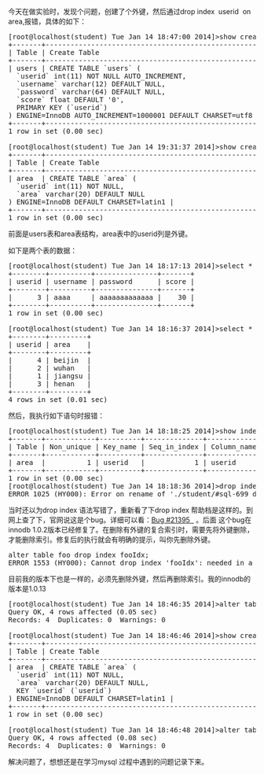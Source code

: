 <!--
author: beebol
date: 2014-01-14 19:55:20
title: mysql无法删除包含外键的索引
tags: drop index,foreign key
category: Mysql
status: publish
summary: 今天在做实验时，发现个问题，创建了个外键，然后通过drop index  userid  on area,报错，具体的如下：[root@localhost(student) Tue Jan 14 18:47:00 2014]&gt;show create table users;
-->

今天在做实验时，发现个问题，创建了个外键，然后通过drop index  userid  on area,报错，具体的如下：
<pre class="lang:mysql decode:true">[root@localhost(student) Tue Jan 14 18:47:00 2014]&gt;show create table users;
+-------+--------------------------------------------------------------------------------------------------------------------------------------------------------------------------------------------------------------------------------------------------------------------+
| Table | Create Table                                                                                                                                                                                                                                                       |
+-------+--------------------------------------------------------------------------------------------------------------------------------------------------------------------------------------------------------------------------------------------------------------------+
| users | CREATE TABLE `users` (
  `userid` int(11) NOT NULL AUTO_INCREMENT,
  `username` varchar(12) DEFAULT NULL,
  `password` varchar(64) DEFAULT NULL,
  `score` float DEFAULT '0',
  PRIMARY KEY (`userid`)
) ENGINE=InnoDB AUTO_INCREMENT=1000001 DEFAULT CHARSET=utf8 |
+-------+--------------------------------------------------------------------------------------------------------------------------------------------------------------------------------------------------------------------------------------------------------------------+
1 row in set (0.00 sec)

[root@localhost(student) Tue Jan 14 19:31:37 2014]&gt;show create table area;
+-------+-----------------------------------------------------------------------------------------------------------------------------+
| Table | Create Table                                                                                                                |
+-------+-----------------------------------------------------------------------------------------------------------------------------+
| area  | CREATE TABLE `area` (
  `userid` int(11) NOT NULL,
  `area` varchar(20) DEFAULT NULL
) ENGINE=InnoDB DEFAULT CHARSET=latin1 |
+-------+-----------------------------------------------------------------------------------------------------------------------------+
1 row in set (0.00 sec)</pre>
前面是users表和area表结构，area表中的userid列是外键。

如下是两个表的数据：
<pre class="lang:mysql decode:true">[root@localhost(student) Tue Jan 14 18:17:13 2014]&gt;select * from users where userid=3;
+--------+----------+---------------+-------+
| userid | username | password      | score |
+--------+----------+---------------+-------+
|      3 | aaaa     | aaaaaaaaaaaaa |    30 |
+--------+----------+---------------+-------+
1 row in set (0.00 sec)

[root@localhost(student) Tue Jan 14 18:16:37 2014]&gt;select * from area;
+--------+---------+
| userid | area    |
+--------+---------+
|      4 | beijin  |
|      2 | wuhan   |
|      1 | jiangsu |
|      3 | henan   |
+--------+---------+
4 rows in set (0.01 sec)</pre>
然后，我执行如下语句时报错：
<pre class="lang:mysql decode:true">[root@localhost(student) Tue Jan 14 18:18:25 2014]&gt;show index from area;
+-------+------------+----------+--------------+-------------+-----------+-------------+----------+--------+------+------------+---------+
| Table | Non_unique | Key_name | Seq_in_index | Column_name | Collation | Cardinality | Sub_part | Packed | Null | Index_type | Comment |
+-------+------------+----------+--------------+-------------+-----------+-------------+----------+--------+------+------------+---------+
| area  |          1 | userid   |            1 | userid      | A         |           4 |     NULL | NULL   |      | BTREE      |         |
+-------+------------+----------+--------------+-------------+-----------+-------------+----------+--------+------+------------+---------+
1 row in set (0.00 sec)
[root@localhost(student) Tue Jan 14 18:18:36 2014]&gt;drop index userid on area;
ERROR 1025 (HY000): Error on rename of './student/#sql-699_d' to './student/area' (errno: 150)</pre>
当时还以为drop index 语法写错了，重新看了下drop index 帮助档是这样的。到网上查了下，官网说这是个bug。详细可以看：<a href="http://bugs.mysql.com/bug.php?id=21395">Bug #21395  </a>
。后面 这个bug在innodb 1.0.2版本已经修复了。在删除有外键的复合索引时，需要先将外键删除，才能删除索引。修复后的执行就会有明确的提示，叫你先删除外键。
<pre class="lang:mysql decode:true ">alter table foo drop index fooIdx;
ERROR 1553 (HY000): Cannot drop index 'fooIdx': needed in a foreign key constraint</pre>
目前我的版本下也是一样的，必须先删除外键，然后再删除索引。我的innodb的版本是1.0.13
<pre class="lang:mysql decode:true ">[root@localhost(student) Tue Jan 14 18:46:35 2014]&gt;alter table area drop foreign key area_ibfk_1;
Query OK, 4 rows affected (0.05 sec)
Records: 4  Duplicates: 0  Warnings: 0

[root@localhost(student) Tue Jan 14 18:46:46 2014]&gt;show create table area;                       
+-------+--------------------------------------------------------------------------------------------------------------------------------------------------------+
| Table | Create Table                                                                                                                                           |
+-------+--------------------------------------------------------------------------------------------------------------------------------------------------------+
| area  | CREATE TABLE `area` (
  `userid` int(11) NOT NULL,
  `area` varchar(20) DEFAULT NULL,
  KEY `userid` (`userid`)
) ENGINE=InnoDB DEFAULT CHARSET=latin1 |
+-------+--------------------------------------------------------------------------------------------------------------------------------------------------------+
1 row in set (0.00 sec)

[root@localhost(student) Tue Jan 14 18:46:48 2014]&gt;alter table area drop index userid;      
Query OK, 4 rows affected (0.08 sec)
Records: 4  Duplicates: 0  Warnings: 0</pre>
解决问题了，想想还是在学习mysql 过程中遇到的问题记录下来。